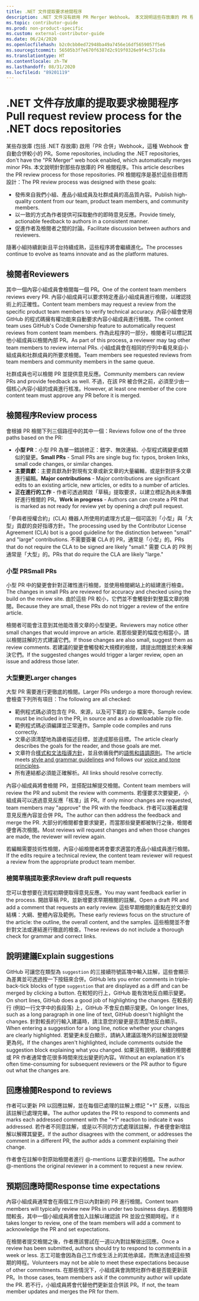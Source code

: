 ```yaml
---
title: .NET 文件提取要求檢閱程序
description: .NET 文件沒有啟用 PR Merger Webhook。 本文說明這些存放庫的 PR 程序
ms.topic: contributor-guide
ms.prod: non-product-specific
ms.custom: external-contributor-guide
ms.date: 06/24/2020
ms.openlocfilehash: b2c0cbb0ed72948ba49a7456e16df5659057f5e6
ms.sourcegitcommit: 56505b3f7e670f6387d2c919f0326e9f4c571c8a
ms.translationtype: HT
ms.contentlocale: zh-TW
ms.lasthandoff: 08/31/2020
ms.locfileid: "89201119"
---
```

# <a name="pull-request-review-process-for-the-net-docs-repositories"></a><span data-ttu-id="cbdde-104">.NET 文件存放庫的提取要求檢閱程序</span><span class="sxs-lookup"><span data-stu-id="cbdde-104">Pull request review process for the .NET docs repositories</span></span>

<span data-ttu-id="cbdde-105">某些存放庫 (包括 .NET 存放庫) 啟用「PR 合併」Webhook，這種 Webhook 會自動合併較小的 PR。</span><span class="sxs-lookup"><span data-stu-id="cbdde-105">Some repositories, including the .NET repositories, don't have the "PR Merger" web hook enabled, which automatically merges minor PRs.</span></span> <span data-ttu-id="cbdde-106">本文說明針對那些存放庫的 PR 檢閱程序。</span><span class="sxs-lookup"><span data-stu-id="cbdde-106">This article describes the PR review process for those repositories.</span></span> <span data-ttu-id="cbdde-107">PR 檢閱程序是基於這些目標而設計：</span><span class="sxs-lookup"><span data-stu-id="cbdde-107">The PR review process was designed with these goals:</span></span>

- <span data-ttu-id="cbdde-108">發佈來自我們小組、產品小組成員及社群成員的高品質內容。</span><span class="sxs-lookup"><span data-stu-id="cbdde-108">Publish high-quality content from our team, product team members, and community members.</span></span>
- <span data-ttu-id="cbdde-109">以一致的方式為作者提供可採取動作的即時意見反應。</span><span class="sxs-lookup"><span data-stu-id="cbdde-109">Provide timely, actionable feedback to authors in a consistent manner.</span></span>
- <span data-ttu-id="cbdde-110">促進作者及檢閱者之間的討論。</span><span class="sxs-lookup"><span data-stu-id="cbdde-110">Facilitate discussion between authors and reviewers.</span></span>

<span data-ttu-id="cbdde-111">隨著小組持續創新且平台持續成熟，這些程序將會繼續進化。</span><span class="sxs-lookup"><span data-stu-id="cbdde-111">The processes continue to evolve as teams innovate and as the platform matures.</span></span>

## <a name="reviewers"></a><span data-ttu-id="cbdde-112">檢閱者</span><span class="sxs-lookup"><span data-stu-id="cbdde-112">Reviewers</span></span>

<span data-ttu-id="cbdde-113">其中一個內容小組成員會檢閱每一個 PR。</span><span class="sxs-lookup"><span data-stu-id="cbdde-113">One of the content team members reviews every PR.</span></span> <span data-ttu-id="cbdde-114">內容小組成員可以要求特定產品小組成員進行檢閱，以確認技術上的正確性。</span><span class="sxs-lookup"><span data-stu-id="cbdde-114">Content team members may request a review from the specific product team members to verify technical accuracy.</span></span> <span data-ttu-id="cbdde-115">內容小組會使用 GitHub 的程式碼擁有權功能來自動要求內容小組成員進行檢閱。</span><span class="sxs-lookup"><span data-stu-id="cbdde-115">The content team uses GitHub's Code Ownership feature to automatically request reviews from content team members.</span></span> <span data-ttu-id="cbdde-116">作為此程序的一部分，檢閱者可以標記其他小組成員以檢閱內部 PR。</span><span class="sxs-lookup"><span data-stu-id="cbdde-116">As part of this process, a reviewer may tag other team members to review internal PRs.</span></span> <span data-ttu-id="cbdde-117">小組成員會在相同的佇列中看見來自小組成員和社群成員的所要求檢閱。</span><span class="sxs-lookup"><span data-stu-id="cbdde-117">Team members see requested reviews from team members and community members in the same queue.</span></span>

<span data-ttu-id="cbdde-118">社群成員也可以檢閱 PR 並提供意見反應。</span><span class="sxs-lookup"><span data-stu-id="cbdde-118">Community members can review PRs and provide feedback as well.</span></span> <span data-ttu-id="cbdde-119">不過，在該 PR 被合併之前，必須至少由一個核心內容小組的成員進行核准。</span><span class="sxs-lookup"><span data-stu-id="cbdde-119">However, at least one member of the core content team must approve any PR before it is merged.</span></span>

## <a name="review-process"></a><span data-ttu-id="cbdde-120">檢閱程序</span><span class="sxs-lookup"><span data-stu-id="cbdde-120">Review process</span></span>

<span data-ttu-id="cbdde-121">會根據 PR 檢閱下列三個路徑中的其中一個：</span><span class="sxs-lookup"><span data-stu-id="cbdde-121">Reviews follow one of the three paths based on the PR:</span></span>

- <span data-ttu-id="cbdde-122">**小型 PR**：小型 PR 為單一錯誤修正：錯字、無效連結、小型程式碼變更或類似的變更。</span><span class="sxs-lookup"><span data-stu-id="cbdde-122">**Small PRs** - Small PRs are single bug fix: typos, broken links, small code changes, or similar changes.</span></span>
- <span data-ttu-id="cbdde-123">**主要貢獻**：主要貢獻為針對現有文章或新文章的大量編輯，或是針對許多文章進行編輯。</span><span class="sxs-lookup"><span data-stu-id="cbdde-123">**Major contributions** - Major contributions are significant edits to an existing article, new articles, or edits to a number of articles.</span></span>
- <span data-ttu-id="cbdde-124">**正在進行的工作** - 作者可透過開啟「草稿」提取要求，以建立標記為尚未準備好進行檢閱的 PR。</span><span class="sxs-lookup"><span data-stu-id="cbdde-124">**Work in progress** - Authors can can create a PR that is marked as not ready for review yet by opening a *draft* pull request.</span></span>

<span data-ttu-id="cbdde-125">「參與者授權合約」(CLA) 機器人所使用的處理方式是一個可區別「小型」與「大型」貢獻的良好指導方針。</span><span class="sxs-lookup"><span data-stu-id="cbdde-125">The processing used by the Contributor License Agreement (CLA) bot is a good guideline for the distinction between "small" and "large" contributions.</span></span> <span data-ttu-id="cbdde-126">不需要簽署 CLA 的 PR，通常是「小型」的。</span><span class="sxs-lookup"><span data-stu-id="cbdde-126">PRs that do not require the CLA to be signed are likely "small."</span></span> <span data-ttu-id="cbdde-127">需要 CLA 的 PR 則通常是「大型」的。</span><span class="sxs-lookup"><span data-stu-id="cbdde-127">PRs that do require the CLA are likely "large."</span></span>

### <a name="small-prs"></a><span data-ttu-id="cbdde-128">小型 PR</span><span class="sxs-lookup"><span data-stu-id="cbdde-128">Small PRs</span></span>

<span data-ttu-id="cbdde-129">小型 PR 中的變更會針對正確性進行檢閱，並使用檢閱網站上的組建進行檢查。</span><span class="sxs-lookup"><span data-stu-id="cbdde-129">The changes in small PRs are reviewed for accuracy and checked using the build on the review site.</span></span> <span data-ttu-id="cbdde-130">由於這些 PR 較小，它們並不會觸發針對整篇文章的檢閱。</span><span class="sxs-lookup"><span data-stu-id="cbdde-130">Because they are small, these PRs do not trigger a review of the entire article.</span></span> 

<span data-ttu-id="cbdde-131">檢閱者可能會注意到其他能改善文章的小型變更。</span><span class="sxs-lookup"><span data-stu-id="cbdde-131">Reviewers may notice other small changes that would improve an article.</span></span> <span data-ttu-id="cbdde-132">若那些變更的幅度也相當小，請以檢閱註解的方式建議它們。</span><span class="sxs-lookup"><span data-stu-id="cbdde-132">If those changes are also small, suggest them as review comments.</span></span> <span data-ttu-id="cbdde-133">若建議的變更會觸發較大規模的檢閱，請提出問題並於未來解決它們。</span><span class="sxs-lookup"><span data-stu-id="cbdde-133">If the suggested changes would trigger a larger review, open an issue and address those later.</span></span> 

### <a name="larger-changes"></a><span data-ttu-id="cbdde-134">大型變更</span><span class="sxs-lookup"><span data-stu-id="cbdde-134">Larger changes</span></span>

<span data-ttu-id="cbdde-135">大型 PR 需要進行更徹底的檢閱。</span><span class="sxs-lookup"><span data-stu-id="cbdde-135">Larger PRs undergo a more thorough review.</span></span> <span data-ttu-id="cbdde-136">會檢查下列所有項目：</span><span class="sxs-lookup"><span data-stu-id="cbdde-136">The following are all checked:</span></span>

- <span data-ttu-id="cbdde-137">範例程式碼必須包含在 PR、來源，以及可下載的 zip 檔案中。</span><span class="sxs-lookup"><span data-stu-id="cbdde-137">Sample code must be included in the PR, in source and as a downloadable zip file.</span></span>
- <span data-ttu-id="cbdde-138">範例程式碼必須編譯並正常運作。</span><span class="sxs-lookup"><span data-stu-id="cbdde-138">Sample code compiles and runs correctly.</span></span>
- <span data-ttu-id="cbdde-139">文章必須清楚地為讀者描述目標，並達成那些目標。</span><span class="sxs-lookup"><span data-stu-id="cbdde-139">The article clearly describes the goals for the reader, and those goals are met.</span></span>
- <span data-ttu-id="cbdde-140">文章符合[樣式和文法指導方針](dotnet-style-guide.md)，並且依循我們的[語態和語調原則](dotnet-voice-tone.md)。</span><span class="sxs-lookup"><span data-stu-id="cbdde-140">The article meets [style and grammar guidelines](dotnet-style-guide.md) and follows our [voice and tone principles](dotnet-voice-tone.md).</span></span>
- <span data-ttu-id="cbdde-141">所有連結都必須能正確解析。</span><span class="sxs-lookup"><span data-stu-id="cbdde-141">All links should resolve correctly.</span></span>

<span data-ttu-id="cbdde-142">內容小組成員將會檢閱 PR，並搭配註解提交檢閱。</span><span class="sxs-lookup"><span data-stu-id="cbdde-142">Content team members will review the PR and submit the review with comments.</span></span> <span data-ttu-id="cbdde-143">若僅要求次要變更，小組成員可以透過意見反應「核准」該 PR。</span><span class="sxs-lookup"><span data-stu-id="cbdde-143">If only minor changes are requested, team members may "approve" the PR with the feedback.</span></span> <span data-ttu-id="cbdde-144">作者可以接著處理意見反應內容並合併 PR。</span><span class="sxs-lookup"><span data-stu-id="cbdde-144">The author can then address the feedback and merge the PR.</span></span> <span data-ttu-id="cbdde-145">大部分的檢閱都會要求變更，而當那些變更都被執行之後，檢閱者便會再次檢閱。</span><span class="sxs-lookup"><span data-stu-id="cbdde-145">Most reviews will request changes and when those changes are made, the reviewer will review again.</span></span>

<span data-ttu-id="cbdde-146">若編輯需要技術性檢閱，內容小組檢閱者將會要求適當的產品小組成員進行檢閱。</span><span class="sxs-lookup"><span data-stu-id="cbdde-146">If the edits require a technical review, the content team reviewer will request a review from the appropriate product team member.</span></span>

### <a name="review-draft-pull-requests"></a><span data-ttu-id="cbdde-147">檢閱草稿提取要求</span><span class="sxs-lookup"><span data-stu-id="cbdde-147">Review draft pull requests</span></span>

<span data-ttu-id="cbdde-148">您可以會想要在流程初期便取得意見反應。</span><span class="sxs-lookup"><span data-stu-id="cbdde-148">You may want feedback earlier in the process.</span></span> <span data-ttu-id="cbdde-149">開啟草稿 PR，並新增要求早期檢閱的註解。</span><span class="sxs-lookup"><span data-stu-id="cbdde-149">Open a draft PR and add a comment that requests an early review.</span></span> <span data-ttu-id="cbdde-150">這些早期檢閱的重點在於文章的結構：大綱、整體內容及範例。</span><span class="sxs-lookup"><span data-stu-id="cbdde-150">These early reviews focus on the structure of the article: the outline, the overall content, and the samples.</span></span> <span data-ttu-id="cbdde-151">這些檢閱並不會針對文法或連結進行徹底的檢查。</span><span class="sxs-lookup"><span data-stu-id="cbdde-151">These reviews do not include a thorough check for grammar and correct links.</span></span>

## <a name="explain-suggestions"></a><span data-ttu-id="cbdde-152">說明建議</span><span class="sxs-lookup"><span data-stu-id="cbdde-152">Explain suggestions</span></span>

<span data-ttu-id="cbdde-153">GitHub 可讓您在類型為 `suggestion` 的三接續符號區塊中輸入註解，這些會顯示為差異並可透過按一下按鈕來合併。</span><span class="sxs-lookup"><span data-stu-id="cbdde-153">GitHub lets you enter comments in triple-back-tick blocks of type `suggestion` that are displayed as a diff and can be merged by clicking a button.</span></span> <span data-ttu-id="cbdde-154">在較短的行上，GitHub 能有效地反白顯示變更。</span><span class="sxs-lookup"><span data-stu-id="cbdde-154">On short lines, GitHub does a good job of highlighting the changes.</span></span> <span data-ttu-id="cbdde-155">在較長的行 (例如一行文字中的長段落) 上，GitHub 不會反白顯示變更。</span><span class="sxs-lookup"><span data-stu-id="cbdde-155">On longer lines, such as a long paragraph in one line of text, GitHub doesn't highlight the changes.</span></span> <span data-ttu-id="cbdde-156">針對較長的行輸入建議時，請注意您的變更是否清楚地反白顯示。</span><span class="sxs-lookup"><span data-stu-id="cbdde-156">When entering a suggestion for a long line, notice whether your changes are clearly highlighted.</span></span> <span data-ttu-id="cbdde-157">若變更未反白顯示，請納入建議區塊外的註解並說明變更為何。</span><span class="sxs-lookup"><span data-stu-id="cbdde-157">If the changes aren't highlighted, include comments outside the suggestion block explaining what you changed.</span></span> <span data-ttu-id="cbdde-158">如果沒有說明，後續的檢閱者或 PR 作者通常會花很多時間來找出變更的內容。</span><span class="sxs-lookup"><span data-stu-id="cbdde-158">Without an explanation it's often time-consuming for subsequent reviewers or the PR author to figure out what the changes are.</span></span>

## <a name="respond-to-reviews"></a><span data-ttu-id="cbdde-159">回應檢閱</span><span class="sxs-lookup"><span data-stu-id="cbdde-159">Respond to reviews</span></span>

<span data-ttu-id="cbdde-160">作者可以更新 PR 以回應註解，並在每個已處理的註解上標記 "+1" 反應，以指出該註解已處理完畢。</span><span class="sxs-lookup"><span data-stu-id="cbdde-160">The author updates the PR to respond to comments and marks each addressed comment with the "+1" reaction to indicate it was addressed.</span></span> <span data-ttu-id="cbdde-161">若作者不同意註解，或是以不同的方式處理該註解，作者便會新增註解以解釋其變更。</span><span class="sxs-lookup"><span data-stu-id="cbdde-161">If the author disagrees with the comment, or addresses the comment in a different PR, the author adds a comment explaining their change.</span></span>

<span data-ttu-id="cbdde-162">作者會在註解中對原始檢閱者進行 @-mentions 以要求新的檢閱。</span><span class="sxs-lookup"><span data-stu-id="cbdde-162">The author @-mentions the original reviewer in a comment to request a new review.</span></span> 

## <a name="response-time-expectations"></a><span data-ttu-id="cbdde-163">預期回應時間</span><span class="sxs-lookup"><span data-stu-id="cbdde-163">Response time expectations</span></span>

<span data-ttu-id="cbdde-164">內容小組成員通常會在兩個工作日以內對新的 PR 進行檢閱。</span><span class="sxs-lookup"><span data-stu-id="cbdde-164">Content team members will typically review new PRs in under two business days.</span></span> <span data-ttu-id="cbdde-165">若檢閱時間較長，其中一個小組成員將會加入註解以確認該 PR 並設立預期時程。</span><span class="sxs-lookup"><span data-stu-id="cbdde-165">If it takes longer to review, one of the team members will add a comment to acknowledge the PR and set expectations.</span></span>

<span data-ttu-id="cbdde-166">在檢閱者提交檢閱之後，作者應該嘗試在一週以內對註解做出回應。</span><span class="sxs-lookup"><span data-stu-id="cbdde-166">Once a review has been submitted, authors should try to respond to comments in a week or less.</span></span> <span data-ttu-id="cbdde-167">志工可能會因為自己工作或生活上的其他承諾，而無法達成這些預期的時程。</span><span class="sxs-lookup"><span data-stu-id="cbdde-167">Volunteers may not be able to meet these expectations because of other commitments.</span></span> <span data-ttu-id="cbdde-168">在那些情況下，小組成員會詢問社群作者是否能更新該 PR。</span><span class="sxs-lookup"><span data-stu-id="cbdde-168">In those cases, team members ask if the community author will update the PR.</span></span> <span data-ttu-id="cbdde-169">若不行，小組成員將會代替他們更新並合併該 PR。</span><span class="sxs-lookup"><span data-stu-id="cbdde-169">If not, the team member updates and merges the PR for them.</span></span>

